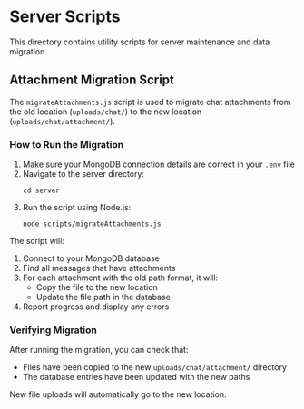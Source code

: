 # Server Scripts

This directory contains utility scripts for server maintenance and data migration.

## Attachment Migration Script

The `migrateAttachments.js` script is used to migrate chat attachments from the old location (`uploads/chat/`) to the new location (`uploads/chat/attachment/`).

### How to Run the Migration

1. Make sure your MongoDB connection details are correct in your `.env` file
2. Navigate to the server directory:
   ```
   cd server
   ```
3. Run the script using Node.js:
   ```
   node scripts/migrateAttachments.js
   ```

The script will:
1. Connect to your MongoDB database
2. Find all messages that have attachments
3. For each attachment with the old path format, it will:
   - Copy the file to the new location
   - Update the file path in the database
4. Report progress and display any errors

### Verifying Migration

After running the migration, you can check that:
- Files have been copied to the new `uploads/chat/attachment/` directory
- The database entries have been updated with the new paths

New file uploads will automatically go to the new location. 